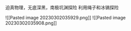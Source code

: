 迫真物理，无底深黑，南极坑渊探险
利用绳子和冰镐探险

![[Pasted image 20230302035929.png]]
![[Pasted image 20230302035908.png]]